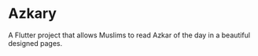 # Azkary

A Flutter project that allows Muslims to read Azkar of the day in a beautiful designed pages.

